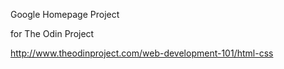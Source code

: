 Google Homepage Project

for The Odin Project

http://www.theodinproject.com/web-development-101/html-css
